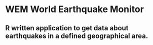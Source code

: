 # WEM World Earthquake Monitor
## R written application to get data about earthquakes in a defined geographical area.

